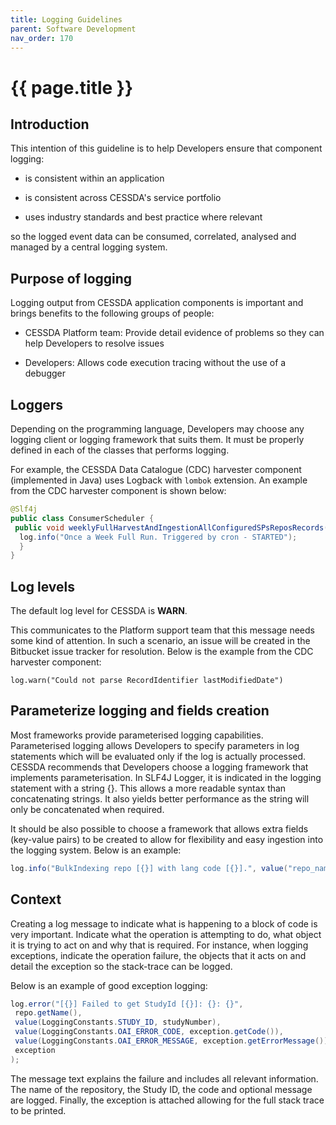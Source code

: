 ```yaml
---
title: Logging Guidelines
parent: Software Development
nav_order: 170
---
```


# {{ page.title }}

## Introduction

This intention of this guideline is to help Developers ensure that component logging:

- is consistent within an application

- is consistent across CESSDA's service portfolio

- uses industry standards and best practice where relevant

so the logged event data can be consumed, correlated, analysed and managed by a central logging system.

## Purpose of logging

Logging output from CESSDA application components is important and brings benefits to the following groups of people:

- CESSDA Platform team: Provide detail evidence of problems so they can help Developers to resolve issues

- Developers: Allows code execution tracing without the use of a debugger

## Loggers

Depending on the programming language, Developers may choose any logging client or logging framework that suits them.
It must be properly defined in each of the classes that performs logging.

For example, the CESSDA Data Catalogue (CDC) harvester component (implemented in Java) uses Logback with
`lombok` extension.
An example from the CDC harvester component is shown below:

```java
@Slf4j
public class ConsumerScheduler {
 public void weeklyFullHarvestAndIngestionAllConfiguredSPsReposRecords(){
  log.info("Once a Week Full Run. Triggered by cron - STARTED");
  }
}
```

## Log levels

The default log level for CESSDA is **WARN**.

This communicates to the Platform support team that this message needs some kind of attention.
In such a scenario, an issue will be created in the Bitbucket issue tracker for resolution.
Below is the example from the CDC harvester component:

`log.warn("Could not parse RecordIdentifier lastModifiedDate")`

## Parameterize logging  and fields creation

Most frameworks provide parameterised logging capabilities.
Parameterised logging allows Developers to specify parameters in log statements which will be evaluated only if the log is actually processed.
CESSDA recommends that Developers choose a logging framework that implements parameterisation.
In  SLF4J Logger, it is indicated in the logging statement with a string {}.
This allows a more readable syntax than concatenating strings.
It also yields better performance as the string will only be concatenated when required.

It should be also possible to choose a framework that allows extra fields (key-value pairs)
to be created to allow for flexibility and easy ingestion into the logging system.
Below is an example:

```java
log.info("BulkIndexing repo [{}] with lang code [{}].", value("repo_name", repo.getName()), value("lang_code", lang));
```

## Context

Creating a log message to indicate what is happening to a block of code is very important.
Indicate what the operation is attempting to do, what object it is trying to act on and why that is required.
For instance, when logging exceptions, indicate the operation failure,
the objects that it acts on and detail the exception so the stack-trace can be logged.

Below is an example of good exception logging:

```java
log.error("[{}] Failed to get StudyId [{}]: {}: {}",
 repo.getName(),
 value(LoggingConstants.STUDY_ID, studyNumber),
 value(LoggingConstants.OAI_ERROR_CODE, exception.getCode()),
 value(LoggingConstants.OAI_ERROR_MESSAGE, exception.getErrorMessage()),
 exception
);
```

The message text explains the failure and includes all relevant information.
The name of the repository, the Study ID, the code and optional message are logged.
Finally, the exception is attached allowing for the full stack trace to be printed.
